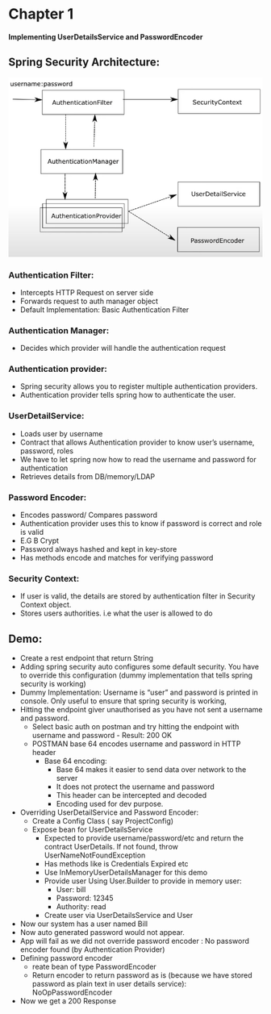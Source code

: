 # Chapter 1

#### Implementing UserDetailsService and PasswordEncoder

## Spring Security Architecture:

![architecture](src/main/resources/architecture.png)

### Authentication Filter:
- Intercepts HTTP Request on server side
- Forwards request to auth manager object
- Default Implementation: Basic Authentication Filter

### Authentication Manager:
- Decides which provider will handle the authentication request

### Authentication provider:
- Spring security allows you to register multiple authentication providers.
- Authentication provider tells spring how to authenticate the user.


### UserDetailService:
- Loads user by username
- Contract that allows Authentication provider to know user’s username, password, roles
- We have to let spring now how to read the username and password for authentication
- Retrieves details from DB/memory/LDAP

### Password Encoder:
- Encodes password/ Compares password
- Authentication provider uses this to know if password is correct and role is valid
- E.G B Crypt
- Password always hashed and kept in key-store
- Has methods encode and matches for verifying password

### Security Context:
- If user is valid, the details are stored by authentication filter in Security Context object.
- Stores users authorities. i.e what the user is allowed to do





## Demo:

- Create a rest endpoint that return String
- Adding spring security auto configures some default security. You have to override this configuration (dummy implementation that tells spring security is working)
- Dummy Implementation: Username is “user” and password is printed in console. Only useful to ensure that spring security is working,
- Hitting the endpoint giver unauthorised as you have not sent a username and password.
    - Select basic auth on postman and try hitting the endpoint with username and password - Result: 200 OK
    - POSTMAN base 64 encodes username and password in HTTP header
        - Base 64 encoding:
            - Base 64 makes it easier to send data over network to the server
            - It does not protect the username and password
            - This header can be intercepted and decoded
            - Encoding used for dev purpose.
- Overriding UserDetailService and Password Encoder:
    - Create a Config Class ( say ProjectConfig)
    - Expose bean for UserDetailsService
        - Expected to provide username/password/etc and return the contract UserDetails. If not found, throw UserNameNotFoundException
        - Has methods like is Credentials Expired etc
        - Use InMemoryUserDetailsManager for this demo
        - Provide user Using User.Builder to provide in memory user:
            - User: bill
            - Password: 12345
            - Authority: read
        - Create user via UserDetailsService and User
- Now our system has a user named Bill
- Now auto generated password would not appear.
- App will fail as we did not override password encoder : No password encoder found (by Authentication Provider)
- Defining password encoder
    - reate bean of type PasswordEncoder
    - Return encoder to return password as is (because we have stored password as plain text in user details service): NoOpPasswordEncoder
- Now we get a 200 Response
